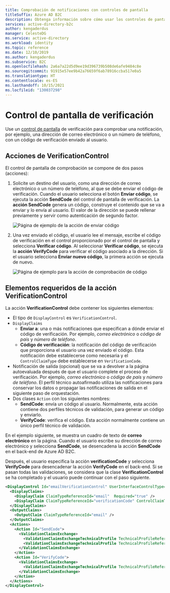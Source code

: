 ```yaml
---
title: Comprobación de notificaciones con controles de pantalla
titleSuffix: Azure AD B2C
description: Obtenga información sobre cómo usar los controles de pantalla de Azure AD B2C para comprobar las notificaciones en los recorridos de usuario proporcionados por las directivas personalizadas.
services: active-directory-b2c
author: kengaderdus
manager: CelesteDG
ms.service: active-directory
ms.workload: identity
ms.topic: reference
ms.date: 12/10/2019
ms.author: kengaderdus
ms.subservice: B2C
ms.openlocfilehash: 2a6a7a22d5d9ee19d396739b508de6afe9484c8e
ms.sourcegitcommit: 91915e57ee9b42a76659f6ab78916ccba517e0a5
ms.translationtype: HT
ms.contentlocale: es-ES
ms.lasthandoff: 10/15/2021
ms.locfileid: "130037298"
---
```

# <a name="verification-display-control"></a>Control de pantalla de verificación

Use un [control de pantalla](display-controls.md) de verificación para comprobar una notificación, por ejemplo, una dirección de correo electrónico o un número de teléfono, con un código de verificación enviado al usuario.

## <a name="verificationcontrol-actions"></a>Acciones de VerificationControl

El control de pantalla de comprobación se compone de dos pasos (acciones):

1. Solicite un destino del usuario, como una dirección de correo electrónico o un número de teléfono, al que se debe enviar el código de verificación. Cuando el usuario selecciona el botón **Enviar código**, se ejecuta la acción **SendCode** del control de pantalla de verificación. La **acción SendCode** genera un código, construye el contenido que se va a enviar y lo envía al usuario. El valor de la dirección se puede rellenar previamente y servir como autenticación de segundo factor.

    ![Página de ejemplo de la acción de enviar código](media/display-control-verification/display-control-verification-email-action-01.png)

1. Una vez enviado el código, el usuario lee el mensaje, escribe el código de verificación en el control proporcionado por el control de pantalla y selecciona **Verificar código**. Al seleccionar **Verificar código**, se ejecuta la **acción VerifyCode** para verificar el código asociado a la dirección. Si el usuario selecciona **Enviar nuevo código**, la primera acción se ejecuta de nuevo.

    ![Página de ejemplo para la acción de comprobación de código](media/display-control-verification/display-control-verification-email-action-02.png)

## <a name="verificationcontrol-required-elements"></a>Elementos requeridos de la acción VerificationControl

La acción **VerificationControl** debe contener los siguientes elementos:

- El tipo de `DisplayControl` es `VerificationControl`.
- `DisplayClaims`
  - **Enviar a**: una o más notificaciones que especifican a dónde enviar el código de verificación. Por ejemplo, *correo electrónico* o *código de país* y *número de teléfono*.
  - **Código de verificación**: la notificación del código de verificación que proporciona el usuario una vez enviado el código. Esta notificación debe establecerse como necesaria y el `ControlClaimType` debe establecerse en `VerificationCode`.
- Notificación de salida (opcional) que se va a devolver a la página autoevaluada después de que el usuario complete el proceso de verificación. Por ejemplo, *correo electrónico* o *código de país* y *número de teléfono*. El perfil técnico autoafirmado utiliza las notificaciones para conservar los datos o propagar las notificaciones de salida en el siguiente paso de orquestación.
- Dos clases `Action` con los siguientes nombres:
  - **SendCode**: envía un código al usuario. Normalmente, esta acción contiene dos perfiles técnicos de validación, para generar un código y enviarlo.
  - **VerifyCode**: verifica el código. Esta acción normalmente contiene un único perfil técnico de validación.

En el ejemplo siguiente, se muestra un cuadro de texto de **correo electrónico** en la página. Cuando el usuario escribe su dirección de correo electrónico y selecciona **SendCode**, se desencadena la acción **SendCode** en el back-end de Azure AD B2C.

Después, el usuario especifica la acción **verificationCode** y selecciona **VerifyCode** para desencadenar la acción **VerifyCode** en el back-end. Si se pasan todas las validaciones, se considera que la clase **VerificationControl** se ha completado y el usuario puede continuar con el paso siguiente.

```xml
<DisplayControl Id="emailVerificationControl" UserInterfaceControlType="VerificationControl">
  <DisplayClaims>
    <DisplayClaim ClaimTypeReferenceId="email"  Required="true" />
    <DisplayClaim ClaimTypeReferenceId="verificationCode" ControlClaimType="VerificationCode" Required="true" />
  </DisplayClaims>
  <OutputClaims>
    <OutputClaim ClaimTypeReferenceId="email" />
  </OutputClaims>
  <Actions>
    <Action Id="SendCode">
      <ValidationClaimsExchange>
        <ValidationClaimsExchangeTechnicalProfile TechnicalProfileReferenceId="GenerateOtp" />
        <ValidationClaimsExchangeTechnicalProfile TechnicalProfileReferenceId="SendGrid" />
      </ValidationClaimsExchange>
    </Action>
    <Action Id="VerifyCode">
      <ValidationClaimsExchange>
        <ValidationClaimsExchangeTechnicalProfile TechnicalProfileReferenceId="VerifyOtp" />
      </ValidationClaimsExchange>
    </Action>
  </Actions>
</DisplayControl>
```
